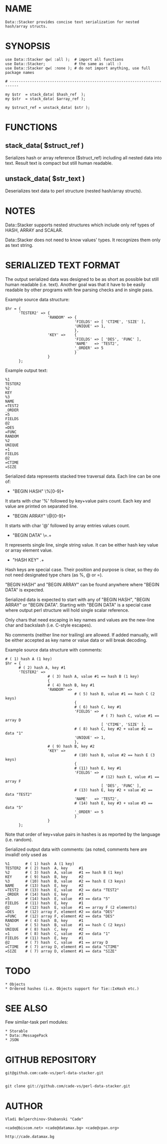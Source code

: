 

# NAME

    Data::Stacker provides concise text serialization for nested hash/array structs.

# SYNOPSIS

    use Data::Stacker qw( :all );  # import all functions
    use Data::Stacker;             # the same as :all :) 
    use Data::Stacker qw( :none ); # do not import anything, use full package names

    # --------------------------------------------------------------------------

    my $str  = stack_data( $hash_ref  );
    my $str  = stack_data( $array_ref );

    my $struct_ref = unstack_data( $str );

# FUNCTIONS

## stack\_data( $struct\_ref )

Serializes hash or array reference ($struct\_ref) including all nested data
into text. Result text is compact but still human readable.

## unstack\_data( $str\_text )

Deserializes text data to perl structure (nested hash/array structs).

# NOTES

Data::Stacker supports nested structures which include only ref types of
HASH, ARRAY and SCALAR.

Data::Stacker does not need to know values' types. It recognizes them only as
text string.

# SERIALIZED TEXT FORMAT

The output serialized data was designed to be as short as possible but still
human readable (i.e. text). Another goal was that it have to be easily readable
by other programs with few parsing checks and in single pass.

Example source data structure:

    $hr = {
          'TESTER2' => {
                       'RANDOM' => {
                                   'FIELDS' => [ 'CTIME', 'SIZE' ],
                                   'UNIQUE' => 1,
                                   },
                       'KEY' =>    {
                                   'FIELDS' => [ 'DES', 'FUNC' ],
                                   'NAME'   => 'TEST2',
                                   '_ORDER' => 5
                                   }
                       }
          };
          

Example output text:

    %1
    TESTER2
    %2
    KEY
    %3
    NAME
    =TEST2
    _ORDER
    =5
    FIELDS
    @2
    =DES
    =FUNC
    RANDOM
    %2
    UNIQUE
    =1
    FIELDS
    @2
    =CTIME
    =SIZE



Serialized data represents stacked tree traversal data. Each line can be one
of:

- "BEGIN HASH"  \\%\[0-9\]+

It starts with char '%' followed by key+value pairs count. Each key and value
are printed on separated line.

- "BEGIN ARRAY"  \\@\[0-9\]+

It starts with char '@' followed by array entries values count.

- "BEGIN DATA"  \\=.+

It represents single line, single string value. It can be either hash key 
value or array element value.

- "HASH KEY"  .+

Hash keys are special case. Their position and purpose is clear, so they do
not need designated type chars (as %, @ or =).

"BEGIN HASH" and "BEGIN ARRAY" can be found anywhere where "BEGIN DATA" is 
expected. 

Serialized data is expected to start with any of "BEGIN HASH", "BEGIN ARRAY" 
or "BEGIN DATA". Starting with "BEGIN DATA" is a special case where output
perl structure will hold single scalar reference.

Only chars that need escaping in key names and values are the new-line char 
and backslash (i.e. C-style escapes).

No comments (neither line nor trailing) are allowed. If added manually, will
be either accepted as key name or value data or will break decoding.

Example source data structure with comments:

    # ( 1) hash A (1 key)
    $hr = { 
          # ( 2) hash A, key #1
          'TESTER2' => 
                       # ( 3) hash A, value #1 == hash B (1 key)
                       {
                       # ( 4) hash B, key #1
                       'RANDOM' => 
                                   # ( 5) hash B, value #1 == hash C (2 keys)
                                   {
                                   # ( 6) hash C, key #1
                                   'FIELDS' => 
                                               # ( 7) hash C, value #1 == array D
                                               [ 'CTIME', 'SIZE' ],
                                   # ( 8) hash C, key #2 + value #2 == data "1"
                                   'UNIQUE' => 1,
                                   },
                       # ( 9) hash B, key #2
                       'KEY' =>    
                                   # (10) hash B, value #2 == hash E (3 keys)
                                   {
                                   # (11) hash E, key #1
                                   'FIELDS' => 
                                               # (12) hash E, value #1 == array F
                                               [ 'DES', 'FUNC' ],
                                   # (13) hash E, key #2 + value #2 == data "TEST2"
                                   'NAME'   => 'TEST2',
                                   # (14) hash E, key #3 + value #3 == data "5"
                                   '_ORDER' => 5
                                   }
                       }
          };

Note that order of key+value pairs in hashes is as reported by the language
(i.e. random).

Serialized output data with comments:
(as noted, comments here are invalid! only used as 

    %1       # ( 1) hash  A (1 key)
    TESTER2  # ( 2) hash  A, key     #1
    %2       # ( 3) hash  A, value   #1 == hash B (1 key)
    KEY      # ( 9) hash  B, key     #2
    %3       # (10) hash  B, value   #2 == hash E (3 keys)
    NAME     # (13) hash  E, key     #2
    =TEST2   # (13) hash  E, value   #2 == data "TEST2"
    _ORDER   # (14) hash  E, key     #3
    =5       # (14) hash  E, value   #3 == data "5"
    FIELDS   # (11) hash  E, key     #1
    @2       # (12) hash  E, value   #1 == array F (2 elements)
    =DES     # (12) array F, element #2 == data "DES"
    =FUNC    # (12) array F, element #2 == data "DES"
    RANDOM   # ( 4) hash  B, key     #1
    %2       # ( 5) hash  B, value   #1 == hash C (2 keys)
    UNIQUE   # ( 8) hash  C, key     #2
    =1       # ( 8) hash  C, value   #2 == data "1"
    FIELDS   # (11) hash  E, key     #1
    @2       # ( 7) hash  C, value   #1 == array D
    =CTIME   # ( 7) array D, element #1 == data "CTIME"
    =SIZE    # ( 7) array D, element #1 == data "SIZE"

# TODO

    * Objects
    * Ordered hashes (i.e. Objects support for Tie::IxHash etc.)  

# SEE ALSO

Few similar-task perl modules:

    * Storable
    * Data::MessagePack
    * JSON

# GITHUB REPOSITORY

    git@github.com:cade-vs/perl-data-stacker.git
    

    git clone git://github.com/cade-vs/perl-data-stacker.git
    

# AUTHOR

    Vladi Belperchinov-Shabanski "Cade"

    <cade@biscom.net> <cade@datamax.bg> <cade@cpan.org>

    http://cade.datamax.bg
